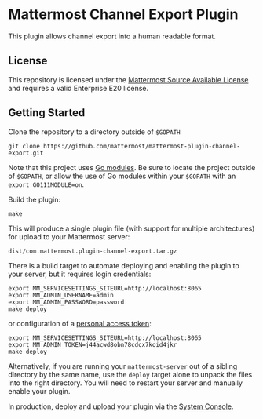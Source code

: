 # Mattermost Channel Export Plugin

This plugin allows channel export into a human readable format.

## License

This repository is licensed under the [Mattermost Source Available License](https://docs.mattermost.com/overview/faq.html#mattermost-source-available-license) and requires a valid Enterprise E20 license. 

## Getting Started

Clone the repository to a directory outside of `$GOPATH`
```
git clone https://github.com/mattermost/mattermost-plugin-channel-export.git
```

Note that this project uses [Go modules](https://github.com/golang/go/wiki/Modules). Be sure to locate the project outside of `$GOPATH`, or allow the use of Go modules within your `$GOPATH` with an `export GO111MODULE=on`.

Build the plugin:
```
make
```

This will produce a single plugin file (with support for multiple architectures) for upload to your Mattermost server:

```
dist/com.mattermost.plugin-channel-export.tar.gz
```

There is a build target to automate deploying and enabling the plugin to your server, but it requires login credentials:
```
export MM_SERVICESETTINGS_SITEURL=http://localhost:8065
export MM_ADMIN_USERNAME=admin
export MM_ADMIN_PASSWORD=password
make deploy
```

or configuration of a [personal access token](https://docs.mattermost.com/developer/personal-access-tokens.html):
```
export MM_SERVICESETTINGS_SITEURL=http://localhost:8065
export MM_ADMIN_TOKEN=j44acwd8obn78cdcx7koid4jkr
make deploy
```

Alternatively, if you are running your `mattermost-server` out of a sibling directory by the same name, use the `deploy` target alone to  unpack the files into the right directory. You will need to restart your server and manually enable your plugin.

In production, deploy and upload your plugin via the [System Console](https://about.mattermost.com/default-plugin-uploads).

